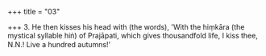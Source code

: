 +++
title = "03"

+++
3. He then kisses his head with (the words), 'With the hiṃkāra (the mystical syllable hiṅ) of Prajāpati, which gives thousandfold life, I kiss thee, N.N.! Live a hundred autumns!'
